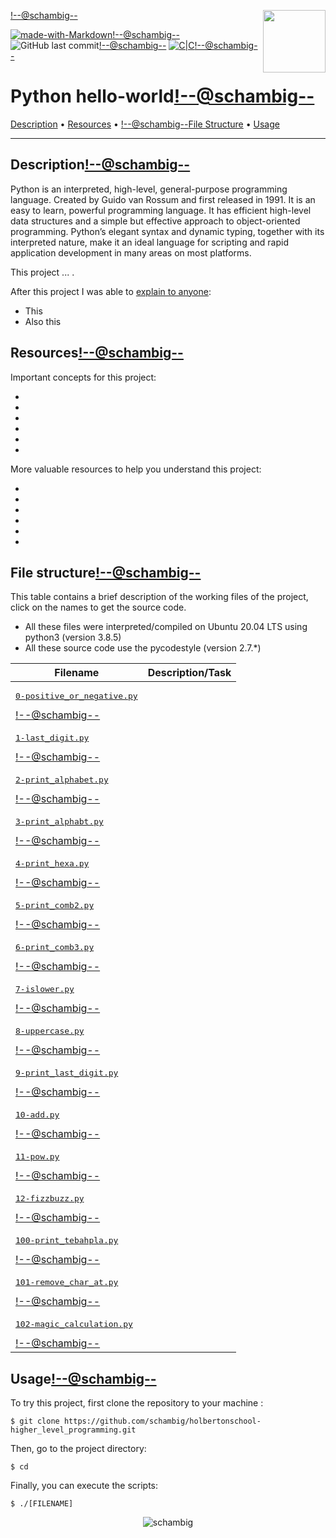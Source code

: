 <img align='right' src='https://user-images.githubusercontent.com/5713670/87202985-820dcb80-c2b6-11ea-9f56-7ec461c497c3.gif' width='100'><!--@schambig-->

[![made-with-Markdown](https://img.shields.io/badge/Made%20with-Markdown-1f425f.svg)](http://commonmark.org)<!--@schambig-->
![GitHub last commit](https://img.shields.io/github/last-commit/schambig/holbertonschool-higher_level_programming)<!--@schambig-->
[![C|C](https://img.shields.io/badge/Repo-00%20commits-orange.svg)](https://sourcerer.io/schambig)<!--@schambig-->

# Python hello-world<!--@schambig-->

[Description](#description) • [Resources](#resources) • <!--@schambig-->[File Structure](#file-structure) • [Usage](#usage)

---

## Description<!--@schambig-->

Python is an interpreted, high-level, general-purpose programming language. Created by Guido van Rossum and first released in 1991. It is an easy to learn, powerful programming language. It has efficient high-level data structures and a simple but effective approach to object-oriented programming. Python’s elegant syntax and dynamic typing, together with its interpreted nature, make it an ideal language for scripting and rapid application development in many areas on most platforms.

This project ... .

After this project I was able to [explain to anyone](https://fs.blog/feynman-learning-technique/):

* This
* Also this

## Resources<!--@schambig-->

Important concepts for this project:

* []()
* []()
* []()
* []()
* []()
* []()

More valuable resources to help you understand this project:

* []()
* []()
* []()
* []()
* []()
* []()

## File structure<!--@schambig-->

This table contains a brief description of the working files of the project, click on the names to get the source code.

* All these files were interpreted/compiled on Ubuntu 20.04 LTS using python3 (version 3.8.5)
* All these source code use the pycodestyle (version 2.7.*)

| Filename | Description/Task |
| --- | --- |
| <pre>[0-positive_or_negative.py](0-positive_or_negative.py)</pre><!--@schambig--> |  |
| <pre>[1-last_digit.py](1-last_digit.py)</pre><!--@schambig--> |  |
| <pre>[2-print_alphabet.py](2-print_alphabet.py)</pre><!--@schambig--> |  |
| <pre>[3-print_alphabt.py](3-print_alphabt.py)</pre><!--@schambig--> |  |
| <pre>[4-print_hexa.py](4-print_hexa.py)</pre><!--@schambig--> |  |
| <pre>[5-print_comb2.py](5-print_comb2.py)</pre><!--@schambig--> |  |
| <pre>[6-print_comb3.py](6-print_comb3.py)</pre><!--@schambig--> |  |
| <pre>[7-islower.py](7-islower.py)</pre><!--@schambig--> |  |
| <pre>[8-uppercase.py](8-uppercase.py)</pre><!--@schambig--> |  |
| <pre>[9-print_last_digit.py](9-print_last_digit.py)</pre><!--@schambig--> |  |
| <pre>[10-add.py](10-add.py)</pre><!--@schambig--> |  |
| <pre>[11-pow.py](11-pow.py)</pre><!--@schambig--> |  |
| <pre>[12-fizzbuzz.py](12-fizzbuzz.py)</pre><!--@schambig--> |  |
| <pre>[100-print_tebahpla.py](100-print_tebahpla.py)</pre><!--@schambig--> |  |
| <pre>[101-remove_char_at.py](101-remove_char_at.py)</pre><!--@schambig--> |  |
| <pre>[102-magic_calculation.py](102-magic_calculation.py)</pre><!--@schambig--> |  |

## Usage<!--@schambig-->

To try this project, first clone the repository to your machine :

```
$ git clone https://github.com/schambig/holbertonschool-higher_level_programming.git
```

Then, go to the project directory:

```
$ cd 
```

Finally, you can execute the scripts:

```
$ ./[FILENAME]
```


<p align="center">
  <img alt="schambig" src="https://capsule-render.vercel.app/api?type=waving&color=gradient&height=60&section=footer"/>
</p>
